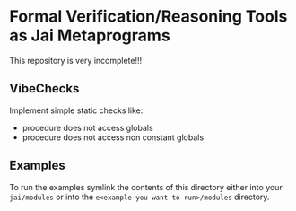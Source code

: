 # Formal Verification/Reasoning Tools as Jai Metaprograms
This repository is very incomplete!!!


## VibeChecks
Implement simple static checks like:
- procedure does not access globals
- procedure does not access non constant globals

## Examples
To run the examples symlink the contents of this directory either into your ``jai/modules`` or
into the ``e<example you want to run>/modules`` directory.
